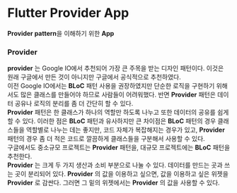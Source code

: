 # Flutter Provider App
**Provider pattern**을 이해하기 위한 **App**
### Provider
**provider** 는 Google IO에서 추천되어 가장 큰 주목을 받는 디자인 패턴이다. 이것은 원래 구글에서 만든 것이 아니지만 구글에서 공식적으로 추천하였다.   
이전 Google IO에서는 **BLoC** 패턴 사용을 권장하였지만 단순한 로직을 구현하기 위해서도 많은 클래스를 만들어야 하므로 사람들이 어려워했다. 반면 **Provider** 패턴은 데이터 공유나 로직의 분리를 좀 더 간단히 할 수 있다.   
**Provider** 패턴은 한 클래스가 하나의 역할만 하도록 나누고 또한 데이터의 공유를 쉽게 할 수 있다. 이러한 점은 **BLoC** 패턴과 유사하지만 큰 차이점은 **BLoC** 패턴의 경우 클래스들을 역할별로 나누는 데는 좋지만, 코드 자체가 복잡해지는 경우가 있고, **Provider** 패턴의 경우 좀 더 적은 코드로 깔끔하게 클래스들을 구분해서 사용할 수 있다.   
구글에서도 중소규모 프로젝트는 **Provider** 패턴을, 대규모 프로젝트에는 **BLoC** 패턴을 추천한다.   
**Provider** 는 크게 두 가지 생산과 소비 부분으로 나눌 수 있다. 데이터를 만드는 곳과 쓰는 곳이 분리되어 있다. **Provider** 의 값을 이용하고 싶으면, 값을 이용하고 싶은 위젯을 **Provider** 로 감싼다. 그러면 그 밑의 위젯에서는 **Provider** 의 값을 사용할 수 있다.
